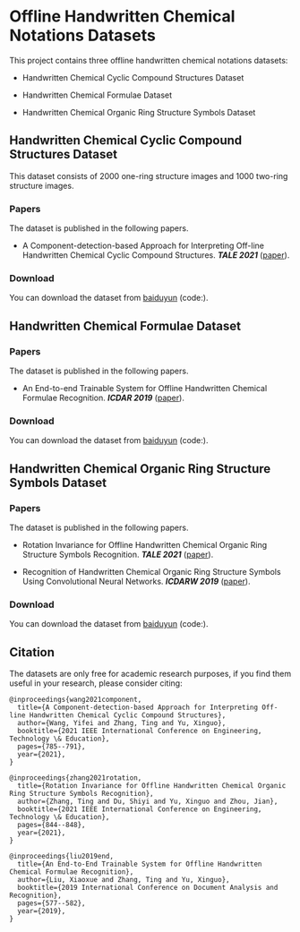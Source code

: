 # Offline Handwritten Chemical Notations Datasets

This project contains three offline handwritten chemical notations datasets:
* Handwritten Chemical Cyclic Compound Structures Dataset
  
* Handwritten Chemical Formulae Dataset  

* Handwritten Chemical Organic Ring Structure Symbols Dataset

## Handwritten Chemical Cyclic Compound Structures Dataset 

This dataset consists of 2000 one-ring structure images and 1000 two-ring structure images. 

### Papers
The dataset is published in the following papers.

* A Component-detection-based Approach for Interpreting Off-line Handwritten Chemical Cyclic Compound Structures. ***TALE 2021***  ([paper](https://ieeexplore.ieee.org/abstract/document/9678874)).

### Download
You can download the dataset from [baiduyun]() (code:).


## Handwritten Chemical Formulae Dataset 

### Papers
The dataset is published in the following papers.

* An End-to-end Trainable System for Offline Handwritten Chemical Formulae Recognition. ***ICDAR 2019***  ([paper](https://ieeexplore.ieee.org/abstract/document/8977958)).

### Download
You can download the dataset from [baiduyun]() (code:).


## Handwritten Chemical Organic Ring Structure Symbols Dataset 

### Papers  
The dataset is published in the following papers.

* Rotation Invariance for Offline Handwritten Chemical Organic Ring Structure Symbols Recognition. ***TALE 2021***  ([paper](https://ieeexplore.ieee.org/abstract/document/9678644)).   

* Recognition of Handwritten Chemical Organic Ring Structure Symbols Using Convolutional Neural Networks. ***ICDARW 2019***  ([paper](https://ieeexplore.ieee.org/abstract/document/8893085)).

### Download
You can download the dataset from [baiduyun]() (code:).


## Citation

The datasets are only free for academic research purposes, if you find them useful in your research, please consider citing:
```
@inproceedings{wang2021component,
  title={A Component-detection-based Approach for Interpreting Off-line Handwritten Chemical Cyclic Compound Structures},
  author={Wang, Yifei and Zhang, Ting and Yu, Xinguo},
  booktitle={2021 IEEE International Conference on Engineering, Technology \& Education},
  pages={785--791},
  year={2021},
}
```

```
@inproceedings{zhang2021rotation,
  title={Rotation Invariance for Offline Handwritten Chemical Organic Ring Structure Symbols Recognition},
  author={Zhang, Ting and Du, Shiyi and Yu, Xinguo and Zhou, Jian},
  booktitle={2021 IEEE International Conference on Engineering, Technology \& Education},
  pages={844--848},
  year={2021},
}
```

```
@inproceedings{liu2019end,
  title={An End-to-End Trainable System for Offline Handwritten Chemical Formulae Recognition},
  author={Liu, Xiaoxue and Zhang, Ting and Yu, Xinguo},
  booktitle={2019 International Conference on Document Analysis and Recognition},
  pages={577--582},
  year={2019},
}
```
